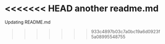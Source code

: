 <<<<<<< HEAD
another readme.md
=======
Updating README.md
>>>>>>> 933c4897b03c7a0bc19a6d0923f5a08995548755
